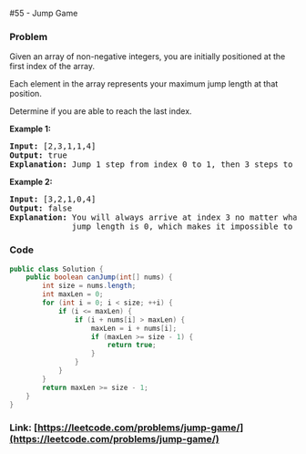#55 - Jump Game

### Problem
<p>Given an array of non-negative integers, you are initially positioned at the first index of the array.</p>

<p>Each element in the array represents your maximum jump length at that position.</p>

<p>Determine if you are able to reach the last index.</p>

<p><strong>Example 1:</strong></p>

<pre>
<strong>Input:</strong> [2,3,1,1,4]
<strong>Output:</strong> true
<strong>Explanation:</strong> Jump 1 step from index 0 to 1, then 3 steps to the last index.
</pre>

<p><strong>Example 2:</strong></p>

<pre>
<strong>Input:</strong> [3,2,1,0,4]
<strong>Output:</strong> false
<strong>Explanation:</strong> You will always arrive at index 3 no matter what. Its maximum
&nbsp;            jump length is 0, which makes it impossible to reach the last index.
</pre>


### Code
```java
public class Solution {
    public boolean canJump(int[] nums) {
        int size = nums.length;
        int maxLen = 0;
        for (int i = 0; i < size; ++i) {
            if (i <= maxLen) {
                if (i + nums[i] > maxLen) {
                    maxLen = i + nums[i];
                    if (maxLen >= size - 1) {
                        return true;
                    }
                }
            }
        }
        return maxLen >= size - 1;
    }
}
```
### Link: [https://leetcode.com/problems/jump-game/](https://leetcode.com/problems/jump-game/)
